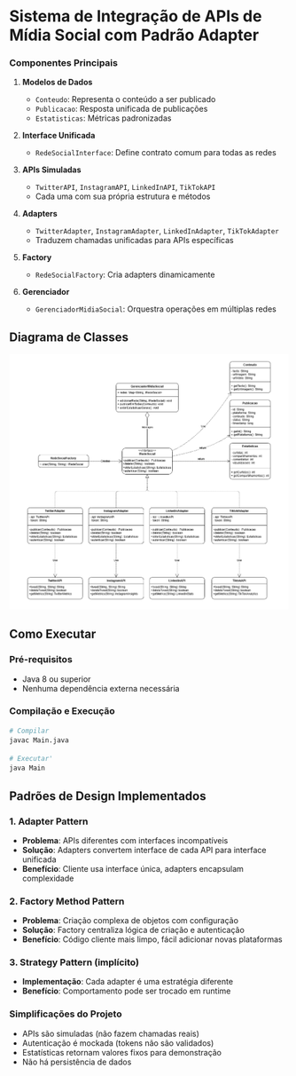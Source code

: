 # Sistema de Integração de APIs de Mídia Social com Padrão Adapter

### Componentes Principais

1. **Modelos de Dados**
    - `Conteudo`: Representa o conteúdo a ser publicado
    - `Publicacao`: Resposta unificada de publicações
    - `Estatisticas`: Métricas padronizadas

2. **Interface Unificada**
    - `RedeSocialInterface`: Define contrato comum para todas as redes

3. **APIs Simuladas**
    - `TwitterAPI`, `InstagramAPI`, `LinkedInAPI`, `TikTokAPI`
    - Cada uma com sua própria estrutura e métodos

4. **Adapters**
    - `TwitterAdapter`, `InstagramAdapter`, `LinkedInAdapter`, `TikTokAdapter`
    - Traduzem chamadas unificadas para APIs específicas

5. **Factory**
    - `RedeSocialFactory`: Cria adapters dinamicamente

6. **Gerenciador**
    - `GerenciadorMidiaSocial`: Orquestra operações em múltiplas redes

## Diagrama de Classes
![Diagrama-de-classes.png](Diagrama-de-classes.png)

## Como Executar

### Pré-requisitos
- Java 8 ou superior
- Nenhuma dependência externa necessária

### Compilação e Execução

```bash
# Compilar
javac Main.java

# Executar'
java Main
```

## Padrões de Design Implementados

### 1. **Adapter Pattern**
- **Problema**: APIs diferentes com interfaces incompatíveis
- **Solução**: Adapters convertem interface de cada API para interface unificada
- **Benefício**: Cliente usa interface única, adapters encapsulam complexidade

### 2. **Factory Method Pattern**
- **Problema**: Criação complexa de objetos com configuração
- **Solução**: Factory centraliza lógica de criação e autenticação
- **Benefício**: Código cliente mais limpo, fácil adicionar novas plataformas

### 3. **Strategy Pattern** (implícito)
- **Implementação**: Cada adapter é uma estratégia diferente
- **Benefício**: Comportamento pode ser trocado em runtime

### Simplificações do Projeto
- APIs são simuladas (não fazem chamadas reais)
- Autenticação é mockada (tokens não são validados)
- Estatísticas retornam valores fixos para demonstração
- Não há persistência de dados